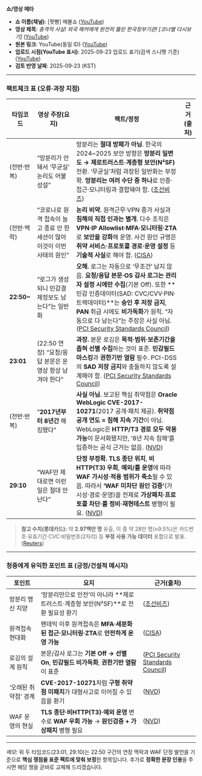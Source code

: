 **쇼/영상 메타**

* **쇼 이름(채널)**: [팟빵] 매불쇼 ([YouTube][1])
* **영상 제목**: *충격적 사실! 외국 해커에게 완전히 뚫린 한국정부기관! \[코너별 다시보기]* ([YouTube][2])
* **원본 링크**: YouTube(동일 ID) ([YouTube][2])
* **업로드 시점(YouTube 표시)**: 2025-09-23 업로드 표기(검색 스니펫 기준) ([YouTube][2])
* **검토 반영 날짜**: 2025-09-23 (KST)

---

### 팩트체크 표 (오류·과장 지점)

| 타임코드        | 영상 주장(요지)                                    | 팩트/정정                                                                                                                                                                                                                                | 근거(출처) |
| ----------- | -------------------------------------------- | ------------------------------------------------------------------------------------------------------------------------------------------------------------------------------------------------------------------------------------ | ------ |
| (전반·반복)     | “망분리가 안 돼서 ‘무균실’ 논리도 어불성설”                   | 망분리는 **절대 방패가 아님**. 한국의 2024\~2025 보안 방향은 **망분리 일변도 → 제로트러스트·계층형 보안(N²SF)** 전환. ‘무균실’처럼 과장된 일반화는 부정확. **망분리는 여러 수단 중 하나**로 인증·접근·모니터링과 결합돼야 함. ([조선비즈][3])                                                                           |        |
| (전반·맥락)     | “코로나로 원격 접속이 늘고 종료 안 한 세션이 많아 이것이 이번 사태의 원인” | **논리 비약.** 원격근무·VPN 증가 사실과 **침해의 직접 인과는 별개**. 다수 조직은 **VPN·IP Allowlist·MFA·모니터링·ZTA**로 **보안을 강화**해 운영. 사건 원인 규명은 **취약 서비스·프로토콜 경로·운영 설정** 등 **기술적 사실**로 해야 함. ([CISA][4])                                                           |        |
| **22:50\~** | “로그가 생성되니 민감결제정보도 남는다”는 일반화                  | **오해.** 로그는 자동으로 ‘무조건’ 남지 않음. **요청/응답 본문·OS 감사 로그는 관리자 설정 시에만 수집**(기본 Off). 또한 \*\*민감 인증데이터(SAD: CVC/CVV·PIN·트랙데이터)\*\*는 **승인 후 저장 금지**, **PAN** 취급 시에도 **비가독화**가 원칙. “자동으로 다 남는다”는 주장은 사실 아님. ([PCI Security Standards Council][5]) |        |
| **23:01**   | (22:50 연장) “요청/응답 본문은 운영상 항상 남겨야 한다”         | **과장.** 본문 로깅은 **목적·범위·보존기간을 좁혀 선별 수집**하는 것이 표준. **민감필드 마스킹**과 **권한기반 열람** 필수. PCI-DSS의 **SAD 저장 금지**와 충돌하지 않도록 설계해야 함. ([PCI Security Standards Council][6])                                                                        |        |
| (전반·반복)     | “**2017년부터 8년간** 해킹됐다”                       | **사실 아님.** 보고된 핵심 취약점은 **Oracle WebLogic CVE-2017-10271**(2017 공개·패치 제공). **취약점 공개 연도 = 침해 지속 기간**이 아님. WebLogic은 **HTTP/T3 경로 모두 악용 가능**이 문서화됐지만, ‘8년 지속 침해’를 입증하는 공식 근거는 없음. ([NVD][7])                                    |        |
| **29:10**   | “WAF만 제대로면 이런 일은 절대 안 난다”                    | **단정 부정확.** **TLS 종단 위치**, **비HTTP(T3) 우회**, **예외/룰 운영**에 따라 **WAF 가시성·적용 범위가 축소**될 수 있음. 따라서 **‘WAF 미차단 원인 검증’**(가시성·경로·운영)을 전제로 **가상패치·프로토콜 차단·룰 정비·재현테스트** 병행이 필요. ([NVD][7])                                                     |        |

> **참고 수치(롯데카드):** 약 **2.97백만 명** 유출, 이 중 약 28만 명(≈9.5%)은 카드번호·유효기간·CVC·비밀번호(2자리) 등 **부정 사용 가능 데이터** 포함으로 발표. ([Reuters][8])

---

### 청중에게 유익한 포인트 표 (긍정/건설적 메시지)

| 포인트          | 요지                                                                   | 근거(출처)                                |
| ------------ | -------------------------------------------------------------------- | ------------------------------------- |
| 망분리 맹신 지양    | ‘망분리만으로 안전’이 아니라 \*\*제로트러스트·계층형 보안(N²SF)\*\*로 전환 필요성 환기              | ([조선비즈][3])                           |
| 원격접속 현대화     | 팬데믹 이후 원격접속은 **MFA·세분화된 접근·모니터링·ZTA**로 **안전하게 운영 가능**                | ([CISA][4])                           |
| 로깅의 설계 원칙    | 본문/감사 로그는 **기본 Off → 선별 On**, **민감필드 비가독화**, **권한기반 열람**이 표준         | ([PCI Security Standards Council][6]) |
| ‘오래된 취약점’ 경계 | **CVE-2017-10271**처럼 **구형 취약점 미패치**가 대형사고로 이어질 수 있음을 환기              | ([NVD][7])                            |
| WAF 운영의 현실   | **TLS 종단·비HTTP(T3)·예외 운영** 변수로 **WAF 우회 가능** → **원인검증 + 가상패치** 병행 필요 | ([NVD][7])                            |

---

*메모:* 위 두 타임코드(23:01, 29:10)는 22:50 구간의 연장 맥락과 WAF 단정 발언을 기준으로 **핵심 쟁점을 표준 팩트에 맞춰 보정**한 항목입니다. 추가로 **정확한 문장 인용**을 주시면 해당 행을 곧바로 교체해 드리겠습니다.

[1]: https://www.youtube.com/%40maebulshow "[팟빵] 매불쇼"
[2]: https://www.youtube.com/watch?v=4XwhXsUVHN0 "충격적 사실! 외국 해커에게 완전히 뚫린 한국정부기관! [코너별 ..."
[3]: https://biz.chosun.com/en/en-it/2025/09/10/B7VVFIDGLZG5BDBNJWBGGXYSIM/ "South Korea overhauls network security with tiered N2SF ..."
[4]: https://www.cisa.gov/sites/default/files/2025-07/CISA%20TIC%203.0%20Remote%20User%20Use%20Case%20v2.2_1.pdf "Trusted Internet Connections 3.0"
[5]: https://www.pcisecuritystandards.org/faq/articles/Frequently_Asked_Question/for-pci-dss-why-is-storage-of-sensitive-authentication-data-sad-after-authorization-not-permitted-even-when-there-are-no-primary-account-numbers-pans-in-an-environment/ "Sensitive authentication data (SAD) is used ..."
[6]: https://www.pcisecuritystandards.org/documents/PCIDSS_QRGv3_1.pdf "PCI DSS Quick Reference Guide"
[7]: https://nvd.nist.gov/vuln/detail/cve-2017-10271 "CVE-2017-10271 Detail - NVD"
[8]: https://www.reuters.com/sustainability/boards-policy-regulation/mbk-controlled-lotte-card-says-personal-data-nearly-3-million-customers-leaked-2025-09-18/ "MBK-controlled Lotte Card says personal data of nearly 3 ..."

